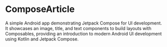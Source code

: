 # ComposeArticle
A simple Android app demonstrating Jetpack Compose for UI development. It showcases an image, title, and text components to build layouts with Composables, providing an introduction to modern Android UI development using Kotlin and Jetpack Compose.
